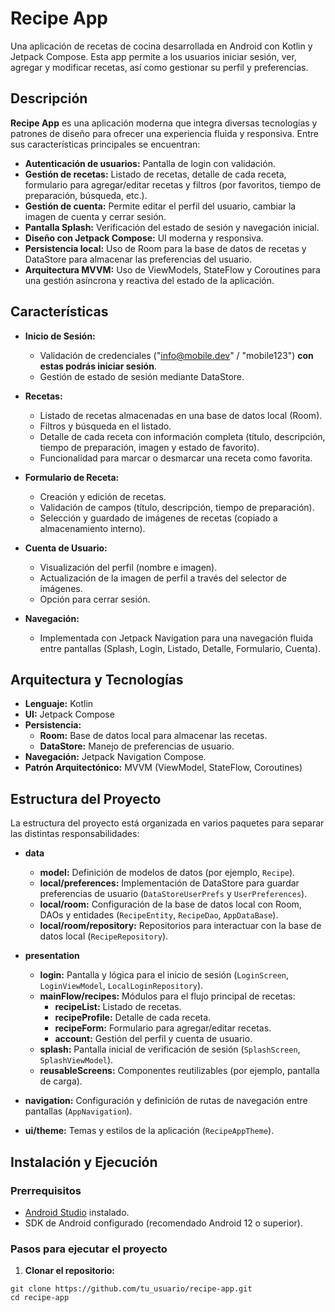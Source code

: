 # Recipe App

Una aplicación de recetas de cocina desarrollada en Android con Kotlin y Jetpack Compose. Esta app permite a los usuarios iniciar sesión, ver, agregar y modificar recetas, así como gestionar su perfil y preferencias.

## Descripción

**Recipe App** es una aplicación moderna que integra diversas tecnologías y patrones de diseño para ofrecer una experiencia fluida y responsiva. Entre sus características principales se encuentran:

- **Autenticación de usuarios:** Pantalla de login con validación.
- **Gestión de recetas:** Listado de recetas, detalle de cada receta, formulario para agregar/editar recetas y filtros (por favoritos, tiempo de preparación, búsqueda, etc.).
- **Gestión de cuenta:** Permite editar el perfil del usuario, cambiar la imagen de cuenta y cerrar sesión.
- **Pantalla Splash:** Verificación del estado de sesión y navegación inicial.
- **Diseño con Jetpack Compose:** UI moderna y responsiva.
- **Persistencia local:** Uso de Room para la base de datos de recetas y DataStore para almacenar las preferencias del usuario.
- **Arquitectura MVVM:** Uso de ViewModels, StateFlow y Coroutines para una gestión asíncrona y reactiva del estado de la aplicación.

## Características

- **Inicio de Sesión:**  
  - Validación de credenciales ("info@mobile.dev" / "mobile123") **con estas podrás iniciar sesión**.
  - Gestión de estado de sesión mediante DataStore.

- **Recetas:**  
  - Listado de recetas almacenadas en una base de datos local (Room).
  - Filtros y búsqueda en el listado.
  - Detalle de cada receta con información completa (título, descripción, tiempo de preparación, imagen y estado de favorito).
  - Funcionalidad para marcar o desmarcar una receta como favorita.

- **Formulario de Receta:**  
  - Creación y edición de recetas.
  - Validación de campos (título, descripción, tiempo de preparación).
  - Selección y guardado de imágenes de recetas (copiado a almacenamiento interno).

- **Cuenta de Usuario:**  
  - Visualización del perfil (nombre e imagen).
  - Actualización de la imagen de perfil a través del selector de imágenes.
  - Opción para cerrar sesión.

- **Navegación:**  
  - Implementada con Jetpack Navigation para una navegación fluida entre pantallas (Splash, Login, Listado, Detalle, Formulario, Cuenta).

## Arquitectura y Tecnologías

- **Lenguaje:** Kotlin
- **UI:** Jetpack Compose
- **Persistencia:**  
  - **Room:** Base de datos local para almacenar las recetas.
  - **DataStore:** Manejo de preferencias de usuario.
- **Navegación:** Jetpack Navigation Compose.
- **Patrón Arquitectónico:** MVVM (ViewModel, StateFlow, Coroutines)


## Estructura del Proyecto

La estructura del proyecto está organizada en varios paquetes para separar las distintas responsabilidades:

- **data**
  - **model:** Definición de modelos de datos (por ejemplo, `Recipe`).
  - **local/preferences:** Implementación de DataStore para guardar preferencias de usuario (`DataStoreUserPrefs` y `UserPreferences`).
  - **local/room:** Configuración de la base de datos local con Room, DAOs y entidades (`RecipeEntity`, `RecipeDao`, `AppDataBase`).
  - **local/room/repository:** Repositorios para interactuar con la base de datos local (`RecipeRepository`).

- **presentation**
  - **login:** Pantalla y lógica para el inicio de sesión (`LoginScreen`, `LoginViewModel`, `LocalLoginRepository`).
  - **mainFlow/recipes:** Módulos para el flujo principal de recetas:
    - **recipeList:** Listado de recetas.
    - **recipeProfile:** Detalle de cada receta.
    - **recipeForm:** Formulario para agregar/editar recetas.
    - **account:** Gestión del perfil y cuenta de usuario.
  - **splash:** Pantalla inicial de verificación de sesión (`SplashScreen`, `SplashViewModel`).
  - **reusableScreens:** Componentes reutilizables (por ejemplo, pantalla de carga).

- **navigation:** Configuración y definición de rutas de navegación entre pantallas (`AppNavigation`).

- **ui/theme:** Temas y estilos de la aplicación (`RecipeAppTheme`).

## Instalación y Ejecución

### Prerrequisitos

- [Android Studio](https://developer.android.com/studio) instalado.
- SDK de Android configurado (recomendado Android 12 o superior).

### Pasos para ejecutar el proyecto

1. **Clonar el repositorio:**

```
git clone https://github.com/tu_usuario/recipe-app.git
cd recipe-app
```

